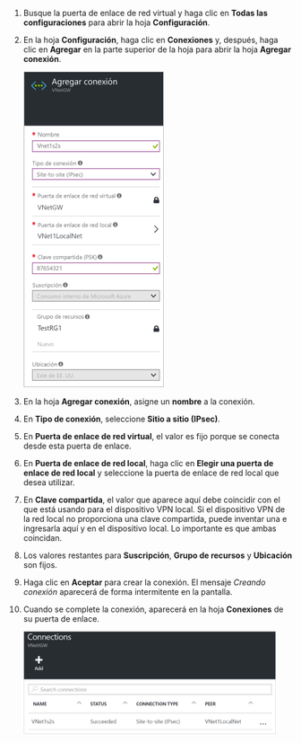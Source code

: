 1. Busque la puerta de enlace de red virtual y haga clic en **Todas las configuraciones** para abrir la hoja **Configuración**.

2. En la hoja **Configuración**, haga clic en **Conexiones** y, después, haga clic en **Agregar** en la parte superior de la hoja para abrir la hoja **Agregar conexión**.

	![Creación de una conexión de sitio a sitio](./media/vpn-gateway-add-site-to-site-connection-rm-portal-include/addconnection250.png)

3. En la hoja **Agregar conexión**, asigne un **nombre** a la conexión.

4. En **Tipo de conexión**, seleccione **Sitio a sitio (IPsec)**.

5. En **Puerta de enlace de red virtual**, el valor es fijo porque se conecta desde esta puerta de enlace.

6. En **Puerta de enlace de red local**, haga clic en **Elegir una puerta de enlace de red local** y seleccione la puerta de enlace de red local que desea utilizar.

7. En **Clave compartida**, el valor que aparece aquí debe coincidir con el que está usando para el dispositivo VPN local. Si el dispositivo VPN de la red local no proporciona una clave compartida, puede inventar una e ingresarla aquí y en el dispositivo local. Lo importante es que ambas coincidan.

8. Los valores restantes para **Suscripción**, **Grupo de recursos** y **Ubicación** son fijos.

9. Haga clic en **Aceptar** para crear la conexión. El mensaje *Creando conexión* aparecerá de forma intermitente en la pantalla.

10. Cuando se complete la conexión, aparecerá en la hoja **Conexiones** de su puerta de enlace.

	![Creación de una conexión de sitio a sitio](./media/vpn-gateway-add-site-to-site-connection-rm-portal-include/connectionstatus450.png)

<!----HONumber=AcomDC_0406_2016-->